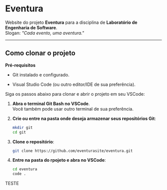 # Eventura
Website do projeto **Eventura** para a disciplina de **Laboratório de Engenharia de Software**.  
Slogan: *"Cada evento, uma aventura."*

---

## Como clonar o projeto

**Pré-requisitos**

- Git instalado e configurado.

- Visual Studio Code (ou outro editor/IDE de sua preferência).

Siga os passos abaixo para clonar e abrir o projeto em seu VSCode:

1. **Abra o terminal Git Bash no VSCode**.  
    Você também pode usar outro terminal de sua preferência.

2. **Crie ou entre na pasta onde deseja armazenar seus repositórios Git**:
    ```bash
    mkdir git
    cd git

3. **Clone o repositório**:
    ```bash
    git clone https://github.com/eventurasite/eventura.git

4. **Entre na pasta do rpojeto e abra no VSCode**:
    ```bash
    cd eventura 
    code .

TESTE